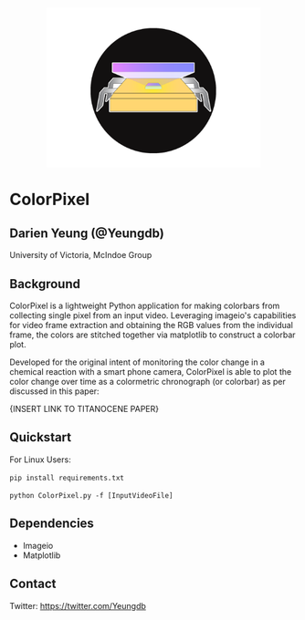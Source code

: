 <p align="center">
   <img src="./ColorPixel.png" width="375" align="center">
</p>

# ColorPixel 

## Darien Yeung (@Yeungdb)
University of Victoria, McIndoe Group

## Background

ColorPixel is a lightweight Python application for making colorbars from collecting single pixel from an input video. Leveraging imageio's capabilities for video frame extraction and obtaining the RGB values from the individual frame, the colors are stitched together via matplotlib to construct a colorbar plot. 

Developed for the original intent of monitoring the color change in a chemical reaction with a smart phone camera, ColorPixel is able to plot the color change over time as a colormetric chronograph (or colorbar) as per discussed in this paper: 

   {INSERT LINK TO TITANOCENE PAPER}

## Quickstart
For Linux Users:

`pip install requirements.txt`

`python ColorPixel.py -f [InputVideoFile]`

## Dependencies

 - Imageio
 - Matplotlib

## Contact

Twitter: https://twitter.com/Yeungdb



